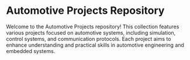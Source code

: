 # Automotive Projects Repository
Welcome to the Automotive Projects repository! This collection features various projects focused on automotive systems, including simulation, control systems, and communication protocols. Each project aims to enhance understanding and practical skills in automotive engineering and embedded systems.
